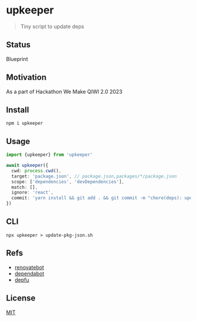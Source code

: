 # upkeeper
> Tiny script to update deps

## Status 
Blueprint

## Motivation
As a part of Hackathon We Make QIWI 2.0 2023

## Install
```shell
npm i upkeeper
```

## Usage
```ts
import {upkeeper} from 'upkeeper'

await upkeeper({
  cwd: process.cwd(),
  target: 'package.json', // package.json,packages/*/package.json
  scope: ['dependencies', 'devDependencies'],
  match: [],
  ignore: 'react',
  commit: 'yarn install && git add . && git commit -m "chore(deps): update deps" && git push origin HEAD:refs/heads/up-deps'
})
```

## CLI
```shell
npx upkeeper > update-pkg-json.sh
```

## Refs
* [renovatebot](https://github.com/renovatebot)
* [dependabot](https://github.com/dependabot)
* [depfu](https://depfu.com/for-open-source)

## License
[MIT](./LICENSE)
